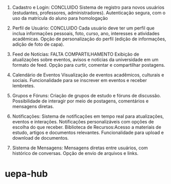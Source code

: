 1. Cadastro e Login: CONCLUIDO
Sistema de registro para novos usuários (estudantes, professores, administradores).
Autenticação segura, com o uso da matrícula do aluno para homologação

2. Perfil de Usuário: CONCLUIDO
Cada usuário deve ter um perfil que inclua informações pessoais, foto, curso, ano, interesses e atividades acadêmicas.
Opção de personalização do perfil (edição de informações, adição de foto de capa).

3. Feed de Notícias: FALTA COMPARTILHAMENTO
Exibição de atualizações sobre eventos, avisos e notícias da universidade em um formato de feed. Opção para curtir, comentar e compartilhar postagens.

4. Calendário de Eventos
Visualização de eventos acadêmicos, culturais e sociais.
Funcionalidade para se inscrever em eventos e receber lembretes.

5. Grupos e Fóruns:
Criação de grupos de estudo e fóruns de discussão.
Possibilidade de interagir por meio de postagens, comentários e mensagens diretas.

6. Notificações:
Sistema de notificações em tempo real para atualizações, eventos e interações.
Notificações personalizáveis com opções de escolha do que receber.
Biblioteca de Recursos:Acesso a materiais de estudo, artigos e documentos relevantes.
Funcionalidade para upload e download de documentos.

7. Sistema de Mensagens:
Mensagens diretas entre usuários, com histórico de conversas.
Opção de envio de arquivos e links.
# uepa-hub
